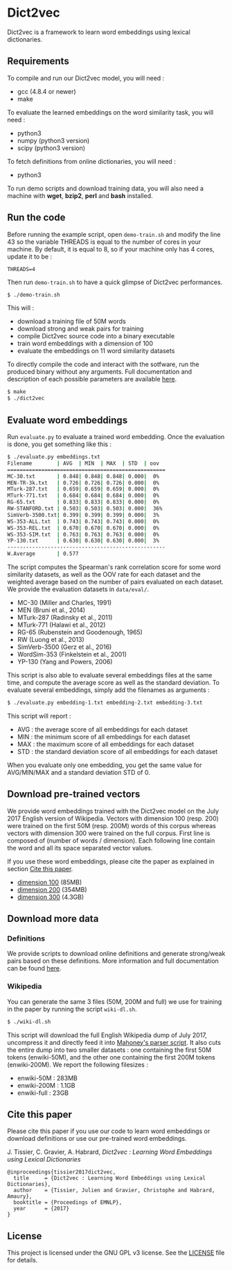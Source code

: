 Dict2vec
========

Dict2vec is a framework to learn word embeddings using lexical dictionaries.

Requirements
------------

To compile and run our Dict2vec model, you will need :

  * gcc (4.8.4 or newer)
  * make

To evaluate the learned embeddings on the word similarity task, you will need :

  * python3
  * numpy (python3 version)
  * scipy (python3 version)

To fetch definitions from online dictionaries, you will need :

  * python3

To run demo scripts and download training data, you will also need a machine
with **wget**, **bzip2**, **perl** and **bash** installed.

Run the code
------------

Before running the example script, open `demo-train.sh` and modify the line 43
so the variable THREADS is equal to the number of cores in your machine. By
default, it is equal to 8, so if your machine only has 4 cores, update it to be
:

```
THREADS=4
```

Then run `demo-train.sh` to have a quick glimpse of Dict2vec performances.

```bash
$ ./demo-train.sh
```

This will :

  * download a training file of 50M words
  * download strong and weak pairs for training
  * compile Dict2vec source code into a binary executable
  * train word embeddings with a dimension of 100
  * evaluate the embeddings on 11 word similarity datasets

To directly compile the code and interact with the sotfware, run the produced
binary without any arguments. Full documentation and description of each
possible parameters are available [here](doc/dict2vec-documentation.md).

```bash
$ make
$ ./dict2vec
```

Evaluate word embeddings
------------------------

Run `evaluate.py` to evaluate a trained word embedding. Once the evaluation is
done, you get something like this :

```bash
$ ./evaluate.py embeddings.txt
Filename        | AVG  | MIN  | MAX  | STD  | oov
===================================================
MC-30.txt       | 0.848| 0.848| 0.848| 0.000|  0%
MEN-TR-3k.txt   | 0.726| 0.726| 0.726| 0.000|  0%
MTurk-287.txt   | 0.659| 0.659| 0.659| 0.000|  0%
MTurk-771.txt   | 0.684| 0.684| 0.684| 0.000|  0%
RG-65.txt       | 0.833| 0.833| 0.833| 0.000|  0%
RW-STANFORD.txt | 0.503| 0.503| 0.503| 0.000|  36%
SimVerb-3500.txt| 0.399| 0.399| 0.399| 0.000|  3%
WS-353-ALL.txt  | 0.743| 0.743| 0.743| 0.000|  0%
WS-353-REL.txt  | 0.670| 0.670| 0.670| 0.000|  0%
WS-353-SIM.txt  | 0.763| 0.763| 0.763| 0.000|  0%
YP-130.txt      | 0.630| 0.630| 0.630| 0.000|  3%
---------------------------------------------------
W.Average       | 0.577
```

The script computes the Spearman's rank correlation score for some word
similarity datasets, as well as the OOV rate for each dataset and the weighted
average based on the number of pairs evaluated on each dataset. We provide the
evaluation datasets in `data/eval/`.

  * MC-30        (Miller and Charles, 1991)
  * MEN          (Bruni et al., 2014)
  * MTurk-287    (Radinsky et al., 2011)
  * MTurk-771    (Halawi et al., 2012)
  * RG-65        (Rubenstein and Goodenough, 1965)
  * RW           (Luong et al., 2013)
  * SimVerb-3500 (Gerz et al., 2016)
  * WordSim-353  (Finkelstein et al., 2001)
  * YP-130       (Yang and Powers, 2006)

This script is also able to evaluate several embeddings files at the same time,
and compute the average score as well as the standard deviation. To evaluate
several embeddings, simply add the filenames as arguments :

```bash
$ ./evaluate.py embedding-1.txt embedding-2.txt embedding-3.txt
```

This script will report :

  * AVG : the average score of all embeddings for each dataset
  * MIN : the minimum score of all embeddings for each dataset
  * MAX : the maximum score of all embeddings for each dataset
  * STD : the standard deviation score of all embeddings for each dataset

When you evaluate only one embedding, you get the same value for AVG/MIN/MAX and
a standard deviation STD of 0.


Download pre-trained vectors
---------------------------

We provide word embeddings trained with the Dict2vec model on the July 2017
English version of Wikipedia. Vectors with dimension 100 (resp. 200) were
trained on the first 50M (resp. 200M) words of this corpus whereas vectors with
dimension 300 were trained on the full corpus. First line is composed of (number
of words / dimension). Each following line contain the word and all its space
separated vector values.

If you use these word embeddings, please cite the paper as explained in section
[Cite this paper](#cite-this-paper).

  * [dimension 100](https://s3.us-east-2.amazonaws.com/dict2vec-data/dict2vec100.tar.bz2) (85MB)
  * [dimension 200](https://s3.us-east-2.amazonaws.com/dict2vec-data/dict2vec200.tar.bz2) (354MB)
  * [dimension 300](https://s3.us-east-2.amazonaws.com/dict2vec-data/dict2vec300.tar.bz2) (4.3GB)


Download more data
------------------

### Definitions

We provide scripts to download online definitions and generate strong/weak pairs
based on these definitions. More information and full documentation can be found
[here](doc/dictdl-documentation.md).

### Wikipedia

You can generate the same 3 files (50M, 200M and full) we use for training in
the paper by running the script `wiki-dl.sh`.

```bash
$ ./wiki-dl.sh
```

This script will download the full English Wikipedia dump of July 2017,
uncompress it and directly feed it into [Mahoney's parser
script](http://mattmahoney.net/dc/textdata#appendixa). It also cuts the entire
dump into two smaller datasets : one containing the first 50M tokens
(enwiki-50M), and the other one containing the first 200M tokens (enwiki-200M).
We report the following filesizes :

  * enwiki-50M  : 283MB
  * enwiki-200M : 1.1GB
  * enwiki-full : 23GB


Cite this paper
---------------

Please cite this paper if you use our code to learn word embeddings or download
definitions or use our pre-trained word embeddings.

J. Tissier, C. Gravier, A. Habrard, *Dict2vec : Learning Word Embeddings using
Lexical Dictionaries*

```
@inproceedings{tissier2017dict2vec,
  title     = {Dict2vec : Learning Word Embeddings using Lexical Dictionaries},
  author    = {Tissier, Julien and Gravier, Christophe and Habrard, Amaury},
  booktitle = {Proceedings of EMNLP},
  year      = {2017}
}
```


License
-------

This project is licensed under the GNU GPL v3 license. See the
[LICENSE](LICENSE) file for details.
